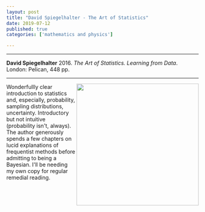 ```yaml
---
layout: post
title: "David Spiegelhalter - The Art of Statistics"
date: 2019-07-12
published: true
categories: ['mathematics and physics']

---
```



***
<b>David Spiegelhalter</b> 2016. _The Art of Statistics. Learning from Data_. London: Pelican, 448 pp.

***


<img align="right" width="320" src="https://www.penguin.co.uk/content/dam/prh/books/294/294857/9780241398630.jpg" alt="">  Wonderfullly clear introduction to statistics and, especially, probability, sampling distributions, uncertainty.  Introductory but not intuitive (probability isn't, always).  The author generously spends a few chapters on lucid explanations of frequentist methods before admitting to being a Bayesian.  I'll be needing my own copy for regular remedial reading.

